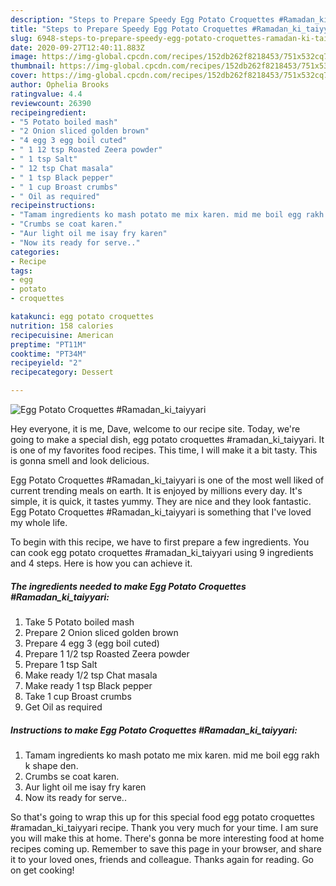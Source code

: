 ```yaml
---
description: "Steps to Prepare Speedy Egg Potato Croquettes #Ramadan_ki_taiyyari"
title: "Steps to Prepare Speedy Egg Potato Croquettes #Ramadan_ki_taiyyari"
slug: 6948-steps-to-prepare-speedy-egg-potato-croquettes-ramadan-ki-taiyyari
date: 2020-09-27T12:40:11.883Z
image: https://img-global.cpcdn.com/recipes/152db262f8218453/751x532cq70/egg-potato-croquettes-ramadan_ki_taiyyari-recipe-main-photo.jpg
thumbnail: https://img-global.cpcdn.com/recipes/152db262f8218453/751x532cq70/egg-potato-croquettes-ramadan_ki_taiyyari-recipe-main-photo.jpg
cover: https://img-global.cpcdn.com/recipes/152db262f8218453/751x532cq70/egg-potato-croquettes-ramadan_ki_taiyyari-recipe-main-photo.jpg
author: Ophelia Brooks
ratingvalue: 4.4
reviewcount: 26390
recipeingredient:
- "5 Potato boiled mash"
- "2 Onion sliced golden brown"
- "4 egg 3 egg boil cuted"
- " 1 12 tsp Roasted Zeera powder"
- " 1 tsp Salt"
- " 12 tsp Chat masala"
- " 1 tsp Black pepper"
- " 1 cup Broast crumbs"
- " Oil as required"
recipeinstructions:
- "Tamam ingredients ko mash potato me mix karen. mid me boil egg rakh k shape den."
- "Crumbs se coat karen."
- "Aur light oil me isay fry karen"
- "Now its ready for serve.."
categories:
- Recipe
tags:
- egg
- potato
- croquettes

katakunci: egg potato croquettes 
nutrition: 158 calories
recipecuisine: American
preptime: "PT11M"
cooktime: "PT34M"
recipeyield: "2"
recipecategory: Dessert

---
```



![Egg Potato Croquettes #Ramadan_ki_taiyyari](https://img-global.cpcdn.com/recipes/152db262f8218453/751x532cq70/egg-potato-croquettes-ramadan_ki_taiyyari-recipe-main-photo.jpg)

Hey everyone, it is me, Dave, welcome to our recipe site. Today, we're going to make a special dish, egg potato croquettes #ramadan_ki_taiyyari. It is one of my favorites food recipes. This time, I will make it a bit tasty. This is gonna smell and look delicious.



Egg Potato Croquettes #Ramadan_ki_taiyyari is one of the most well liked of current trending meals on earth. It is enjoyed by millions every day. It's simple, it is quick, it tastes yummy. They are nice and they look fantastic. Egg Potato Croquettes #Ramadan_ki_taiyyari is something that I've loved my whole life.


To begin with this recipe, we have to first prepare a few ingredients. You can cook egg potato croquettes #ramadan_ki_taiyyari using 9 ingredients and 4 steps. Here is how you can achieve it.

<!--inarticleads1-->

##### The ingredients needed to make Egg Potato Croquettes #Ramadan_ki_taiyyari:

1. Take 5 Potato boiled mash
1. Prepare 2 Onion sliced golden brown
1. Prepare 4 egg 3 (egg boil cuted)
1. Prepare  1 1/2 tsp Roasted Zeera powder
1. Prepare  1 tsp Salt
1. Make ready  1/2 tsp Chat masala
1. Make ready  1 tsp Black pepper
1. Take  1 cup Broast crumbs
1. Get  Oil as required




<!--inarticleads2-->

##### Instructions to make Egg Potato Croquettes #Ramadan_ki_taiyyari:

1. Tamam ingredients ko mash potato me mix karen. mid me boil egg rakh k shape den.
1. Crumbs se coat karen.
1. Aur light oil me isay fry karen
1. Now its ready for serve..




So that's going to wrap this up for this special food egg potato croquettes #ramadan_ki_taiyyari recipe. Thank you very much for your time. I am sure you will make this at home. There's gonna be more interesting food at home recipes coming up. Remember to save this page in your browser, and share it to your loved ones, friends and colleague. Thanks again for reading. Go on get cooking!
